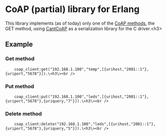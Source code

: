 CoAP (partial) library for Erlang
==========================

This library implements (as of today) only one of the [CoAP methods](http://tools.ietf.org/html/draft-ietf-core-coap-18), the GET method, using [CantCoAP](https://github.com/staropram/cantcoap) as a serialization library for the C driver.\<h3\><br />

Example
--------------------------
### Get method
		coap_client:get("192.168.1.100","temp",[{urihost,"2001::1"},{uriport,"5678"}]).\<h3\><br />
### Put method
		coap_client:put("192.168.1.100","leds",[{urihost,"2001::1"},{uriport,"5678"},{uriquery,"7"}]).\<h3\><br />
### Delete method
		coap_client:delete("192.168.1.100","leds",[{urihost,"2001::1"},{uriport,"5678"},{uriquery,"5"}]).\<h3\><br />
